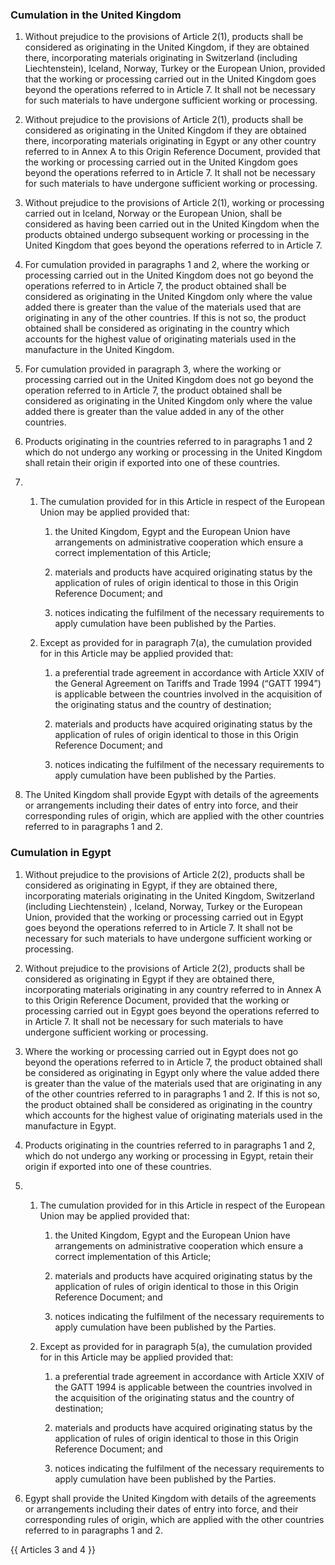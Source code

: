 ### Cumulation in the United Kingdom

1. Without prejudice to the provisions of Article 2(1), products shall be considered as originating in the United Kingdom, if they are obtained there, incorporating materials originating in Switzerland (including Liechtenstein),  Iceland, Norway, Turkey or the European Union, provided that the working or processing carried out in the United Kingdom goes beyond the operations referred to in Article 7. It shall not be necessary for such materials to have undergone sufficient working or processing.

2. Without prejudice to the provisions of Article 2(1), products shall be considered as originating in the United Kingdom if they are obtained there, incorporating materials originating in Egypt or any other country referred to in Annex A to this Origin Reference Document, provided that the working or processing carried out in the United Kingdom goes beyond the operations referred to in Article 7. It shall not be necessary for such materials to have undergone sufficient working or processing.

3. Without prejudice to the provisions of Article 2(1), working or processing carried out in Iceland, Norway or the European Union, shall be considered as having been carried out in the United Kingdom when the products obtained undergo subsequent working or processing in the United Kingdom that goes beyond the operations referred to in Article 7.

4. For cumulation provided in paragraphs 1 and 2, where the working or processing carried out in the United Kingdom does not go beyond the operations referred to in Article 7, the product obtained shall be considered as originating in the United Kingdom only where the value added there is greater than the value of the materials used that are originating in any of the other countries. If this is not so, the product obtained shall be considered as originating in the country which accounts for the highest value of originating materials used in the manufacture in the United Kingdom.

5. For cumulation provided in paragraph 3, where the working or processing carried out in the United Kingdom does not go beyond the operation referred to in Article 7, the product obtained shall be considered as originating in the United Kingdom only where the value added there is greater than the value added in any of the other countries. 

6. Products originating in the countries referred to in paragraphs 1 and 2 which do not undergo any working or processing in the United Kingdom shall retain their origin if exported into one of these countries.

7. 
   1. The cumulation provided for in this Article in respect of the European Union may be applied provided that:

      1. the United Kingdom, Egypt and the European Union have arrangements on administrative cooperation which ensure a correct implementation of this Article;

      2. materials and products have acquired originating status by the application of rules of origin identical to those in this Origin Reference Document; and

      3. notices indicating the fulfilment of the necessary requirements to apply cumulation have been published by the Parties.

   2. Except as provided for in paragraph 7(a), the cumulation provided for in this Article may be applied provided that:

      1. a preferential trade agreement in accordance with Article XXIV of the General Agreement on Tariffs and Trade 1994 (“GATT 1994”) is applicable between the countries involved in the acquisition of the originating status and the country of destination;

      2. materials and products have acquired originating status by the application of rules of origin identical to those in this Origin Reference Document; and

      3. notices indicating the fulfilment of the necessary requirements to apply cumulation have been published by the Parties.

8.  The United Kingdom shall provide Egypt with details of the agreements or arrangements including their dates of entry into force, and their corresponding rules of origin, which are applied with the other countries referred to in paragraphs 1 and 2.

### Cumulation in Egypt

1. Without prejudice to the provisions of Article 2(2), products shall be considered as originating in Egypt, if they are obtained there, incorporating materials originating in the United Kingdom, Switzerland (including Liechtenstein) , Iceland, Norway, Turkey or the European Union, provided that the working or processing carried out in Egypt goes beyond the operations referred to in Article 7. It shall not be necessary for such materials to have undergone sufficient working or processing.

2. Without prejudice to the provisions of Article 2(2), products shall be considered as originating in Egypt if they are obtained there, incorporating materials originating in any country referred to in Annex A to this Origin Reference Document, provided that the working or processing carried out in Egypt goes beyond the operations referred to in Article 7. It shall not be necessary for such materials to have undergone sufficient working or processing.

3. Where the working or processing carried out in Egypt does not go beyond the operations referred to in Article 7, the product obtained shall be considered as originating in Egypt only where the value added there is greater than the value of the materials used that are originating in any of the other countries referred to in paragraphs 1 and 2. If this is not so, the product obtained shall be considered as originating in the country which accounts for the highest value of originating materials used in the manufacture in Egypt.

4. Products originating in the countries referred to in paragraphs 1 and 2, which do not undergo any working or processing in Egypt, retain their origin if exported into one of these countries.

5. 
   1. The cumulation provided for in this Article in respect of the European Union may be applied provided that:

      1. the United Kingdom, Egypt and the European Union have arrangements on administrative cooperation which ensure a correct implementation of this Article;

      2. materials and products have acquired originating status by the application of rules of origin identical to those in this Origin Reference Document; and

      3. notices indicating the fulfilment of the necessary requirements to apply cumulation have been published by the Parties.

   2. Except as provided for in paragraph 5(a), the cumulation provided for in this Article may be applied provided that:
      1. a preferential trade agreement in accordance with Article XXIV of the GATT 1994 is applicable between the countries involved in the acquisition of the originating status and the country of destination;

      2. materials and products have acquired originating status by the application of rules of origin identical to those in this Origin Reference Document; and

      3. notices indicating the fulfilment of the necessary requirements to apply cumulation have been published by the Parties.

6. Egypt shall provide the United Kingdom with details of the agreements or arrangements including their dates of entry into force, and their corresponding rules of origin, which are applied with the other countries referred to in paragraphs 1 and 2.

{{ Articles 3 and 4 }}
